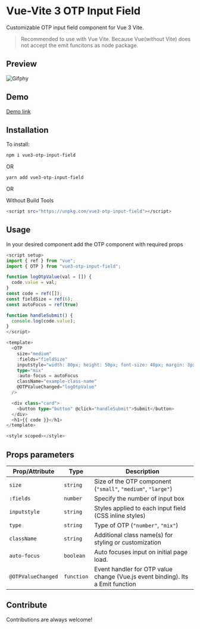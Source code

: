 # Vue-Vite 3 OTP Input Field

Customizable OTP input field component for Vue 3 Vite.

> Recommended to use with Vue Vite. Because Vue(without Vite) does not accept the emit funcitons as node package.

## Preview

![Gifphy](https://media.giphy.com/media/v1.Y2lkPTc5MGI3NjExOTNlaHhmeXBvMXI1ZG5wc3RobmNmNDN6cnEyZW9kNzRjdG1jamV5NSZlcD12MV9pbnRlcm5hbF9naWZfYnlfaWQmY3Q9Zw/VLcjJZfpPEHEhSbw0k/giphy.gif)

## Demo

[Demo link](https://stackblitz.com/edit/vitejs-vite-6bb2ro?file=src%2FApp.vue)

## Installation

To install:

```sh
npm i vue3-otp-input-field
```

OR

```sh
yarn add vue3-otp-input-field
```

OR

Without Build Tools

```sh
<script src="https://unpkg.com/vue3-otp-input-field"></script>
```

## Usage

In your desired component add the OTP component with required props

```ts
<script setup>
import { ref } from "vue";
import { OTP } from "vue3-otp-input-field";

function logOtpValue(val = []) {
  code.value = val;
}
const code = ref([]);
const fieldSize = ref(6);
const autoFocus = ref(true)

function handleSubmit() {
  console.log(code.value);
}
</script>

<template>
  <OTP
    size="medium"
    :fields="fieldSize"
    inputstyle="width: 80px; height: 50px; font-size: 40px; margin: 3px; border-radius: 5px;"
    type="mix"
    :auto-focus = autoFocus
    className="example-class-name"
    @OTPValueChanged="logOtpValue"
  />

  <div class="card">
    <button type="button" @click="handleSubmit">Submit</button>
  </div>
  <h1>{{ code }}</h1>
</template>

<style scoped></style>

```

## Props parameters

| Prop/Attribute     | Type       | Description                                                                    |
|--------------------|------------|--------------------------------------------------------------------------------|
| `size`             | `string`   | Size of the OTP component (`"small"`, `"medium"`, `"large"`)                   |
| `:fields`          | `number`   | Specify the number of input box                                                |
| `inputstyle`       | `string`   | Styles applied to each input field (CSS inline styles)                         |
| `type`             | `string`   | Type of OTP (`"number"`, `"mix"`)                                              |
| `className`        | `string`   | Additional class name(s) for styling or customization                          |
| `auto-focus`       | `boolean`  | Auto focuses input on initial page load.                                       |
| `@OTPValueChanged` | `function` | Event handler for OTP value change (Vue.js event binding). Its a Emit function |

## Contribute

Contributions are always welcome!
